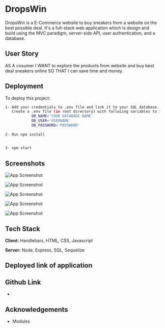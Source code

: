 
# DropsWin

DropsWin is a E-Commerce website to buy sneakers from a website on the best possible deal. It's a full-stack web application which is design and build using the MVC paradigm, server-side API, user authentication, and a database.


## User Story
AS A cosumer
I WANT to explore the products from website and buy best deal sneakers online
SO THAT I can save time and money.


## Deployment

To deploy this project:

```bash
1- Add your credentials to .env file and link it to your SQL database.
   Create a .env file (in root directory) with follwiing variables to include DB name and your own mysql username and  password. e.g.,
            DB_NAME='YOUR DATABASE NAME'
            DB_USER='USERNAME'
            DB_PASSWORD='PASSWORD'
            
2- Run npm install
  
  
3- npm start
```


## Screenshots

![App Screenshot](https://raw.githubusercontent.com/jacobsousa/Group-Project-2/sufiyan-user-model/screenshots/Screenshot%20(122).png)

![App Screenshot](https://raw.githubusercontent.com/jacobsousa/Group-Project-2/sufiyan-user-model/screenshots/Screenshot%20(123).png)

![App Screenshot](https://raw.githubusercontent.com/jacobsousa/Group-Project-2/sufiyan-user-model/screenshots/Screenshot%20(125).png)

![App Screenshot](https://raw.githubusercontent.com/jacobsousa/Group-Project-2/sufiyan-user-model/screenshots/Screenshot%20(126).png)

![App Screenshot](https://raw.githubusercontent.com/jacobsousa/Group-Project-2/sufiyan-user-model/screenshots/Screenshot%20(127).png)


## Tech Stack

**Client:** Handlebars, HTML, CSS, Javascript

**Server:** Node, Express, SQL, Sequelize



## Deployed link of application
## Github Link
-
## Acknowledgements
- Modules
